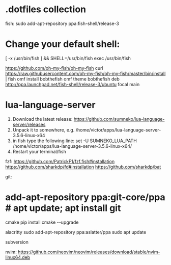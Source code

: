 # .dotfiles collection

fish:
sudo add-apt-repository ppa:fish-shell/release-3

# Change your default shell:
[ -x /usr/bin/fish ] && SHELL=/usr/bin/fish exec /usr/bin/fish

https://github.com/oh-my-fish/oh-my-fish
curl https://raw.githubusercontent.com/oh-my-fish/oh-my-fish/master/bin/install | fish
omf install bobthefish
omf theme bobthefish
deb http://ppa.launchpad.net/fish-shell/release-3/ubuntu focal main

# lua-language-server
1. Download the latest release:
https://github.com/sumneko/lua-language-server/releases
2. Unpack it to somewhere, e.g. /home/victor/apps/lua-language-server-3.5.6-linux-x64
3. in fish type the following line:
  set -U SUMNEKO_LUA_PATH /home/victor/apps/lua-language-server-3.5.6-linux-x64/
4. Restart your terminal/fish

fzf:
https://github.com/PatrickF1/fzf.fish#installation
https://github.com/sharkdp/fd#installation
https://github.com/sharkdp/bat

git:
# add-apt-repository ppa:git-core/ppa # apt update; apt install git

cmake
pip install cmake --upgrade

alacritty
sudo add-apt-repository ppa:aslatter/ppa
sudo apt update

subversion

nvim:
https://github.com/neovim/neovim/releases/download/stable/nvim-linux64.deb
